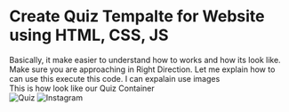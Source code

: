 # Create Quiz Tempalte for Website using HTML, CSS, JS
Basically, it make easier to understand how to works and how its look like. Make sure you are approaching in Right Direction.
Let me explain how to can use this execute this code. I can expalain use images<br>
This is how look like our Quiz Container<br>
![Quiz](https://github.com/v-ishnu/Quizforxii/assets/65424078/57bfcd95-ae2e-4fd8-8200-96fdf9f0df5d)
![Instagram](https://github.com/v-ishnu/gallery/assets/65424078/0eb7d9a6-ddcf-4c47-bbac-0ed432ebe225)
